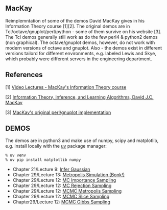 ## MacKay

Reimplemntation of some of the demos David MacKay gives in his Information Theory course [1][2].
The original demos are in Tcl/octave/gnuplot/perl/python - some of them survive on his website [3].
The Tcl demos generally still work as do the few perl4 & python2 demos (non graphical).
The octave/gnuplot demos, however, do not work with modern versions of octave and gnuplot.
Also - the demos exist in different versions tailord for different environments, e.g. labeled
Lewis and Skye, which probably were different servers in the engineering department.

References
----------

[1] [Video Lectures - MacKay's Information Theory course](https://videolectures.net/videos/)

[2] [Information Theory, Inference, and Learning Algorithms, David J.C. MacKay](https://www.inference.org.uk/mackay/Book.html)

[3] [MacKay's original perl/gnuplot implementation](https://www.inference.org.uk/mackay/itprnn/code/)

DEMOS
-----

The demos are in python3 and make use of numpy, scipy and matplotlib, e.g. install locally with the [uv](https://github.com/astral-sh/uv) package manager:

```
% uv venv
% uv pip install matplotlib numpy
```

* Chapter 21/Lecture 9: [Infer Gaussian](READMEinferG.md)
* Chapter 29/Lecture 13: [Metropolis Simulation (Bonk!)](READMEbonk.md)
* Chapter 29/Lecture 12: [MC Importance Sampling](READMEimportance_sampling.md)
* Chapter 29/Lecture 12: [MC Rejection Sampling](READMErejection_sampling.md)
* Chapter 29/Lecture 12: [MCMC Metropolis Sampling]()
* Chapter 29/Lecture 12: [MCMC Slice Sampling]()
* Chapter29/Lecture 12: [MCMC Gibbs Sampling]()

